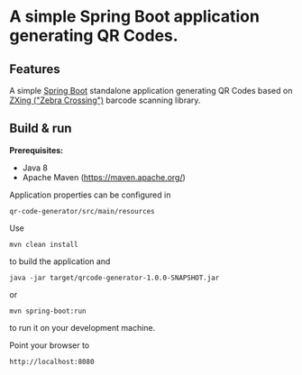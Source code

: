 # A simple Spring Boot application generating QR Codes.

Features
--------

A simple [Spring Boot](http://projects.spring.io/spring-boot/) standalone application generating QR Codes based on
[ZXing ("Zebra Crossing")](https://github.com/zxing/zxing/) barcode scanning library.

Build & run 
-----------

**Prerequisites:**

* Java 8
* Apache Maven (https://maven.apache.org/)

Application properties can be configured in

```
qr-code-generator/src/main/resources
```

Use

```
mvn clean install
```
to build the application and

```
java -jar target/qrcode-generator-1.0.0-SNAPSHOT.jar
```

or 

```
mvn spring-boot:run
```

to run it on your development machine.

Point your browser to 

```
http://localhost:8080
```


